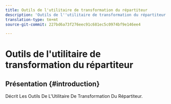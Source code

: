 ```yaml
---
title: Outils de l'utilitaire de transformation du répartiteur
description: 'Outils de l''utilitaire de transformation du répartiteur '
translation-type: tm+mt
source-git-commit: 227bd6a73f276eec91c681ec5c0974bf9e146ee4

---
```



# Outils de l&#39;utilitaire de transformation du répartiteur

## Présentation {#introduction}

Décrit Les Outils De L&#39;Utilitaire De Transformation Du Répartiteur.
